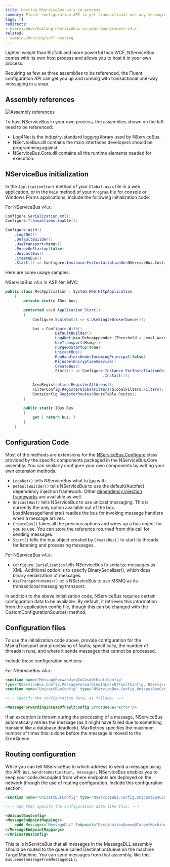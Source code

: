 ```yaml
---
title: Hosting NServiceBus v4.x in-process 
summary: Fluent configuration API to get transactional one-way messaging, referencing only three assemblies.
tags: []
redirects:
- nservicebus/hosting-nservicebus-in-your-own-process-v4.x
related:
- samples/hosting/self-hosting
---
```


Lighter-weight than BizTalk and more powerful than WCF, NServiceBus comes with its own host process and allows you to host it in your own process.

Requiring as few as three assemblies to be referenced, the Fluent configuration API can get you up and running with transactional one-way messaging in a snap.

## Assembly references

![Assembly references](webapp-references.png)

To host NServiceBus in your own process, the assemblies shown on the left need to be referenced:

-   Log4Net is the industry-standard logging library used by NServiceBus.
-   NServiceBus.dll contains the main interfaces developers should be programming against.
-   NServiceBus.Core.dll contains all the runtime elements needed for execution.

## NServiceBus initialization

In the `ApplicationStart` method of your `Global.asax` file in a web application, or in the `Main` method of your `Program` file for console or Windows Forms applications, include the following initialization code:

For NServiceBus v4.x:

```C#
Configure.Serialization.Xml();
Configure.Transactions.Enable();

Configure.With()
    .Log4Net()
    .DefaultBuilder()
    .UseTransport<Msmq>()
    .PurgeOnStartup(false)
    .UnicastBus()
    .CreateBus()
    .Start(() => Configure.Instance.ForInstallationOn<NServiceBus.Installation.Environments.Windows>().Install());

```

Here are some usage samples:

NServiceBus v4.x in ASP.Net MVC:

```C#
public class MvcApplication : System.Web.HttpApplication
    {
        private static IBus bus;

        protected void Application_Start()
        {
            Configure.ScaleOut(s => s.UseSingleBrokerQueue());

            bus = Configure.With()
                     .DefaultBuilder()
                     .Log4Net(new DebugAppender {Threshold = Level.Warn})
                     .UseTransport<Msmq>()
                     .PurgeOnStartup(true)
                     .UnicastBus()
                     .RunHandlersUnderIncomingPrincipal(false)
                     .RijndaelEncryptionService()
                     .CreateBus()
                     .Start(() => Configure.Instance.ForInstallationOn<NServiceBus.Installation.Environments.Windows>()
                                           .Install());

            AreaRegistration.RegisterAllAreas();
            FilterConfig.RegisterGlobalFilters(GlobalFilters.Filters);
            RouteConfig.RegisterRoutes(RouteTable.Routes);
        }

        public static IBus Bus
        {
            get { return bus; }
        }
    }
```

## Configuration Code

Most of the methods are extensions for the
[NServiceBus.Configure](https://github.com/Particular/NServiceBus/blob/master/src/NServiceBus.Core/Config) class provided by the specific components packaged in the NServiceBus.Core assembly. You can similarly configure your own components by writing your own extension methods.

-   `Log4Net()` tells NServiceBus what to [log](/nservicebus/logging/) with.
-   `DefaultBuilder()` tells NServiceBus to use the default(Autofac) dependency injection framework. Other [dependency injection frameworks](/nservicebus/containers/) are available as well.
-   `UnicastBus()` tells NServiceBus to use unicast messaging. This is currently the only option available out of the box. LoadMessageHandlers() readies the bus for invoking message handlers when a message arrives.
-   `CreateBus()` takes all the previous options and wires up a bus object for you to use. You can store the reference returned from this call for sending messages.
-   `Start()` tells the bus object created by `CreateBus()` to start its threads for listening and processing messages.

For NServiceBus v4.x:

-   `Configure.Serialization` tells NServiceBus to serialize messages as XML. Additional option is to specify BinarySerializer(), which does binary serialization of messages.
-   `UseTransport<msmq>()` tells NServiceBus to use MSMQ as its transactional messaging transport. 

In addition to the above initialization code, NServiceBus requires certain configuration data to be available. By default, it retrieves this information from the application config file, though this can be changed with the CustomConfigurationSource() method.


## Configuration files

To use the initialization code above, provide configuration for the MsmqTransport and processing of faults; specifically, the number of threads it runs, and where it sends messages that cannot be processed.

Include these configuration sections:

For NServiceBus v4.x:

```XML
<section name="MessageForwardingInCaseOfFaultConfig" 
type="NServiceBus.Config.MessageForwardingInCaseOfFaultConfig, NServiceBus.Core"/>
<section name="UnicastBusConfig" type="NServiceBus.Config.UnicastBusConfig, NServiceBus.Core"/>

<!-- Specify the configuration data, as follows: -->

<MessageForwardingInCaseOfFaultConfig ErrorQueue="error"/>
```

 If an exception is thrown during the processing of a message, NServiceBus automatically retries the message (as it might have failed due to something transient like a database deadlock). MaxRetries specifies the maximum number of times this is done before the message is moved to the ErrorQueue.

## Routing configuration

While you can tell NServiceBus to which address to send a message using the API: `Bus.Send(toDestination, message);` NServiceBus enables you to keep your code decoupled from where endpoints are deployed on the network through the use of routing configuration. Include this configuration section:

```XML
<section name="UnicastBusConfig" type="NServiceBus.Config.UnicastBusConfig, NServiceBus.Core"/>

<!-- And then specify the configuration data like this: -->

<UnicastBusConfig>
<MessageEndpointMappings>
    <add Messages="MessageDLL" Endpoint="DestinationQueue@TargetMachine"/>
</MessageEndpointMappings>
</UnicastBusConfig>  
```

 This tells NServiceBus that all messages in the MessageDLL assembly should be routed to the queue called DestinationQueue on the machine TargetMachine. You can send messages from that assembly, like this: `Bus.Send(messageFromMessageDLL);`